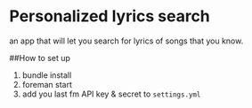 # Personalized lyrics search

an app that will let you search for lyrics of songs that you know.

##How to set up

1. bundle install
2. foreman start
3. add you last fm API key & secret to `settings.yml`

